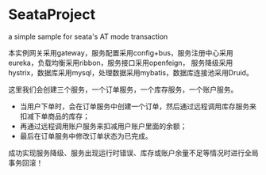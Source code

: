 # SeataProject
a simple sample for seata's AT mode transaction

本实例网关采用gateway，服务配置采用config+bus，服务注册中心采用eureka，负载均衡采用ribbon，服务接口采用openfeign，
服务降级采用hystrix，数据库采用mysql，处理数据采用mybatis，数据库连接池采用Druid。

这里我们会创建三个服务，一个订单服务，一个库存服务，一个账户服务。

- 当用户下单时，会在订单服务中创建一个订单，然后通过远程调用库存服务来扣减下单商品的库存；
- 再通过远程调用账户服务来扣减用户账户里面的余额；
- 最后在订单服务中修改订单状态为已完成。

成功实现服务降级、服务出现运行时错误、库存或账户余量不足等情况时进行全局事务回滚！
